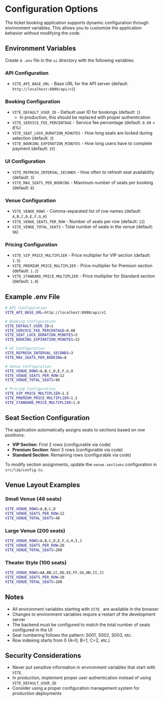 # Configuration Options

The ticket booking application supports dynamic configuration through environment variables. This allows you to customize the application behavior without modifying the code.

## Environment Variables

Create a `.env` file in the `ui` directory with the following variables:

### API Configuration
- `VITE_API_BASE_URL` - Base URL for the API server (default: `http://localhost:8080/api/v1`)

### Booking Configuration
- `VITE_DEFAULT_USER_ID` - Default user ID for bookings (default: `1`)
  - In production, this should be replaced with proper authentication
- `VITE_SERVICE_FEE_PERCENTAGE` - Service fee percentage (default: `0.08` = 8%)
- `VITE_SEAT_LOCK_DURATION_MINUTES` - How long seats are locked during selection (default: `3`)
- `VITE_BOOKING_EXPIRATION_MINUTES` - How long users have to complete payment (default: `15`)

### UI Configuration
- `VITE_REFRESH_INTERVAL_SECONDS` - How often to refresh seat availability (default: `3`)
- `VITE_MAX_SEATS_PER_BOOKING` - Maximum number of seats per booking (default: `8`)

### Venue Configuration
- `VITE_VENUE_ROWS` - Comma-separated list of row names (default: `A,B,C,D,E,F,G,H`)
- `VITE_VENUE_SEATS_PER_ROW` - Number of seats per row (default: `12`)
- `VITE_VENUE_TOTAL_SEATS` - Total number of seats in the venue (default: `96`)

### Pricing Configuration
- `VITE_VIP_PRICE_MULTIPLIER` - Price multiplier for VIP section (default: `1.5`)
- `VITE_PREMIUM_PRICE_MULTIPLIER` - Price multiplier for Premium section (default: `1.2`)
- `VITE_STANDARD_PRICE_MULTIPLIER` - Price multiplier for Standard section (default: `1.0`)

## Example .env File

```bash
# API Configuration
VITE_API_BASE_URL=http://localhost:8080/api/v1

# Booking Configuration
VITE_DEFAULT_USER_ID=1
VITE_SERVICE_FEE_PERCENTAGE=0.08
VITE_SEAT_LOCK_DURATION_MINUTES=3
VITE_BOOKING_EXPIRATION_MINUTES=15

# UI Configuration
VITE_REFRESH_INTERVAL_SECONDS=3
VITE_MAX_SEATS_PER_BOOKING=8

# Venue Configuration
VITE_VENUE_ROWS=A,B,C,D,E,F,G,H
VITE_VENUE_SEATS_PER_ROW=12
VITE_VENUE_TOTAL_SEATS=96

# Pricing Configuration
VITE_VIP_PRICE_MULTIPLIER=1.5
VITE_PREMIUM_PRICE_MULTIPLIER=1.2
VITE_STANDARD_PRICE_MULTIPLIER=1.0
```

## Seat Section Configuration

The application automatically assigns seats to sections based on row positions:
- **VIP Section**: First 2 rows (configurable via code)
- **Premium Section**: Next 3 rows (configurable via code)
- **Standard Section**: Remaining rows (configurable via code)

To modify section assignments, update the `venue.sections` configuration in `src/lib/config.ts`.

## Venue Layout Examples

### Small Venue (48 seats)
```bash
VITE_VENUE_ROWS=A,B,C,D
VITE_VENUE_SEATS_PER_ROW=12
VITE_VENUE_TOTAL_SEATS=48
```

### Large Venue (200 seats)
```bash
VITE_VENUE_ROWS=A,B,C,D,E,F,G,H,I,J
VITE_VENUE_SEATS_PER_ROW=20
VITE_VENUE_TOTAL_SEATS=200
```

### Theater Style (100 seats)
```bash
VITE_VENUE_ROWS=AA,BB,CC,DD,EE,FF,GG,HH,II,JJ
VITE_VENUE_SEATS_PER_ROW=10
VITE_VENUE_TOTAL_SEATS=100
```

## Notes

- All environment variables starting with `VITE_` are available in the browser
- Changes to environment variables require a restart of the development server
- The backend must be configured to match the total number of seats configured in the UI
- Seat numbering follows the pattern: S001, S002, S003, etc.
- Row indexing starts from 0 (A=0, B=1, C=2, etc.)

## Security Considerations

- Never put sensitive information in environment variables that start with `VITE_`
- In production, implement proper user authentication instead of using `VITE_DEFAULT_USER_ID`
- Consider using a proper configuration management system for production deployments 